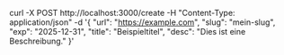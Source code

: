 curl -X POST http://localhost:3000/create   -H "Content-Type: application/json"   -d '{
    "url": "https://example.com",
    "slug": "mein-slug",
    "exp": "2025-12-31",
    "title": "Beispieltitel",
    "desc": "Dies ist eine Beschreibung."
}'